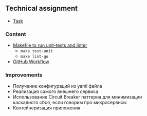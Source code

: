 ## Technical assignment

- [Task](docs/golang_test.md)

### Content

- [Makefile to run unit-tests and linter](Makefile)
    - ``make test-unit``
    - ``make lint-go``
- [GitHub Workflow](.github/workflows/test-linter-onmi.yaml)

### Improvements

- Получение конфигураций из yaml файла
- Реализация самого внешнего сервиса
- Использование Circuit Breaker паттерна для минимизации каскадного сбоя, если говорим про микросервисы
- Контейнеризация приложения